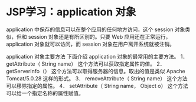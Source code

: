 # JSP学习：application 对象

application 中保存的信息可以在整个应用的任何地方访问，这个 session 对象类似，但和 session 对象还是有所区别的。只要 Web 应用还在正常运行， application 对象就可以访问，而 session 对象在用户离开系统就被注销。

application 对象主要方法
下面介绍 application 对象的最常用的主要方法。
1． getAttribute（ String name）
这个方法可以获取指定属性的值。
2． getServerInfo（）
这个方法可以取得服务器的信息。取出的值是类似 Apache Tomcat/5.0.28 这样的形式。
3． removeAttribute（ String name）
这个方法可以移除指定的属性。
4． setAttribute（ String name， Object o）
这个方法可以给一个指定名称的属性赋值。
